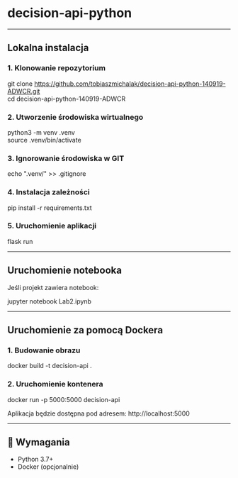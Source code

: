# decision-api-python



---

## Lokalna instalacja

### 1. Klonowanie repozytorium

git clone https://github.com/tobiaszmichalak/decision-api-python-140919-ADWCR.git  
cd decision-api-python-140919-ADWCR

### 2. Utworzenie środowiska wirtualnego

python3 -m venv .venv  
source .venv/bin/activate

### 3. Ignorowanie środowiska w GIT

echo ".venv/" >> .gitignore

### 4. Instalacja zależności

pip install -r requirements.txt

### 5. Uruchomienie aplikacji

flask run

---

## Uruchomienie notebooka

Jeśli projekt zawiera notebook:

jupyter notebook Lab2.ipynb

---

## Uruchomienie za pomocą Dockera

### 1. Budowanie obrazu

docker build -t decision-api .

### 2. Uruchomienie kontenera

docker run -p 5000:5000 decision-api

Aplikacja będzie dostępna pod adresem: http://localhost:5000

---

## 🔧 Wymagania

- Python 3.7+
- Docker (opcjonalnie)
